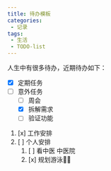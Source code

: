 ```yaml
---
title: 待办模板
categories:
 - 记录
tags: 
 - 生活
 - TODO-list
---
```


人生中有很多待办，近期待办如下：
- [x] 定期任务
- [ ] 意外任务
  - [ ] 周会
  - [x] 拆解需求
  - [ ] 验证功能

1. [x] 工作安排
2. [ ] 个人安排
   1. [ ] 看中医 中医院
   2. [x] 规划游泳🏊‍♀️
